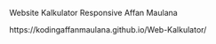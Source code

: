 <p>Website Kalkulator Responsive Affan Maulana</p>

<link>https://kodingaffanmaulana.github.io/Web-Kalkulator/</link>
